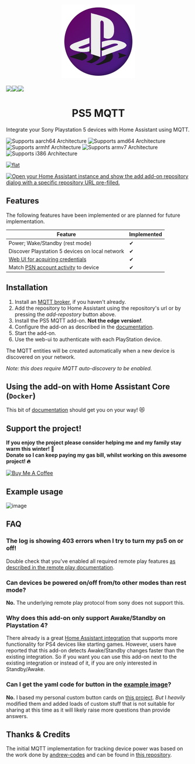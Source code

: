 <div align="center">
    <img src="./add-ons/ps5-mqtt/logo.png" />
    <br>
    <br>
    <div style="display: flex;">
        <a href="https://github.com/fwartner/ps5-mqtt/releases">
            <img src="https://img.shields.io/github/release/fwartner/ps5-mqtt.svg">
        </a>
        <a href="#">
            <img src="https://img.shields.io/maintenance/yes/2022.svg">
        </a>
        <a href="https://github.com/fwartner/ps5-mqtt/LICENSE.md">
            <img src="https://img.shields.io/github/license/hassio-addons/addon-ssh.svg">
        </a>
    </div>
    <h1>PS5 MQTT</h1>
</div>


Integrate your Sony Playstation 5 devices with Home Assistant using MQTT.

![Supports aarch64 Architecture][aarch64-shield]
![Supports amd64 Architecture][amd64-shield]
![Supports armhf Architecture][armhf-shield]
![Supports armv7 Architecture][armv7-shield]
![Supports i386 Architecture][i386-shield]

[![flat](https://dcbadge.vercel.app/api/server/BnmvYHvz5N?style=flat)][discord]

[![Open your Home Assistant instance and show the add add-on repository dialog with a specific repository URL pre-filled.](https://my.home-assistant.io/badges/supervisor_add_addon_repository.svg)](https://my.home-assistant.io/redirect/supervisor_add_addon_repository/?repository_url=https%3A%2F%2Fgithub.com%fwartner%2Fps5-mqtt)

## Features
The following features have been implemented or are planned for future implementation.

| Feature                                            | Implemented |
| -------------------------------------------------- | ----------- |
| Power; Wake/Standby (rest mode)                    | ✔           |
| Discover Playstation 5 devices on local network    | ✔           |
| [Web UI for acquiring credentials][credentials-ui] | ✔           |
| Match [PSN account activity][1.0.0] to device      | ✔           |

## Installation
1. Install an [MQTT broker][mqtt-broker], if you haven't already.
2. Add the repository to Home Assistant using the repository's url or by pressing the *add-repostory* button above.
3. Install the PS5 MQTT add-on. **Not the edge version!**.
4. Configure the add-on as described in the [documentation][ha-docs].
5. Start the add-on.
6. Use the web-ui to authenticate with each PlayStation device.

The MQTT entities will be created automatically when a new device is discovered on your network.

*Note: this does require MQTT auto-discovery to be enabled.*

## Using the add-on with Home Assistant Core (`Docker`)
This bit of [documentation][docker-docs] should get you on your way! 😻

## Support the project!
**If you enjoy the project please consider helping me and my family stay warm this winter! :cold_face:**<br>
**Donate so I can keep paying my gas bill, whilst working on this awesome project! :fire:**

<a href="https://www.buymeacoffee.com/funkeyflo" target="_blank"><img src="https://cdn.buymeacoffee.com/buttons/v2/default-yellow.png" alt="Buy Me A Coffee" style="height: 60px !important;width: 217px !important;" ></a>

## Example usage
![image](https://user-images.githubusercontent.com/4623715/184224674-97c167f6-44bc-463a-a573-3a47b5eaefc8.png)

## FAQ

### The log is showing 403 errors when I try to turn my ps5 on or off!
Double check that you've enabled all required remote play features [as described in the remote play documentation][ps5-rp].

### Can devices be powered on/off from/to other modes than rest mode?
**No.** The underlying remote play protocol from sony does not support this.

### Why does this add-on only support Awake/Standby on Playstation 4?
There already is a great [Home Assistant integration][ha-ps4] that supports more functionality for PS4 devices like starting games. However, users have reported that this add-on detects Awake/Standby changes faster than the existing integration. So if you want you can use this add-on next to the existing integration or instead of it, if you are only interested in Standby/Awake.

### Can I get the yaml code for button in the [example image](#example-usage)?
**No.** I based my personal custom button cards on [this project][matt8707-dash]. *But* I *heavily* modified them and added loads of custom stuff that is not suitable for sharing at this time as it will likely raise more questions than provide answers.

## Thanks & Credits
The initial MQTT implementation for tracking device power was based on the work done by [andrew-codes][ac-user] and can be found in [this repository][ac-repo].

<!-- links -->
[aarch64-shield]: https://img.shields.io/badge/aarch64-yes-green.svg
[amd64-shield]: https://img.shields.io/badge/amd64-yes-green.svg
[armhf-shield]: https://img.shields.io/badge/armhf-yes-green.svg
[armv7-shield]: https://img.shields.io/badge/armv7-yes-green.svg
[i386-shield]: https://img.shields.io/badge/i386-yes-green.svg
[credentials-ui]: https://community.home-assistant.io/t/ps5-mqtt-control-playstation-5-devices-using-mqtt/441141#impressions-1
[discord]: https://discord.gg/BnmvYHvz5N
[docker-docs]: ./docs/DOCKER.md
[ha-docs]: ./add-ons/ps5-mqtt/DOCS.md
[ac-repo]: https://github.com/andrew-codes/home-automation
[ac-user]: https://github.com/andrew-codes
[matt8707-dash]: https://community.home-assistant.io/t/a-different-take-on-designing-a-lovelace-ui/162594
[mqtt-broker]: https://www.home-assistant.io/docs/mqtt/broker/
[ha-ps4]: https://www.home-assistant.io/integrations/ps4/
[ps5-rp]: https://remoteplay.dl.playstation.net/remoteplay/lang/en/ps5_mobile.html#section3
[1.0.0]: https://github.com/FunkeyFlo/ps5-mqtt/releases/tag/v1.0.0
